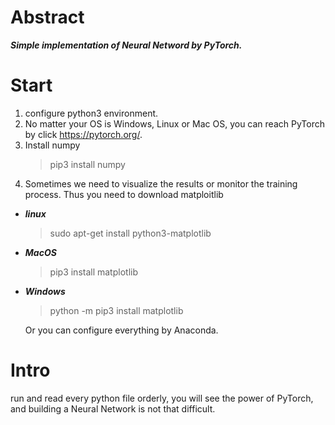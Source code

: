 # Abstract
***Simple implementation of Neural Netword by PyTorch.***

# Start
1. configure python3 environment.
2. No matter your OS is Windows, Linux or Mac OS, you can reach PyTorch by click https://pytorch.org/.  
3. Install numpy
   > pip3 install numpy
4. Sometimes we need to visualize the results or monitor the training process. Thus you need to download matploitlib

* ***linux***
  > sudo apt-get install python3-matplotlib
* ***MacOS***
  > pip3 install matplotlib
* ***Windows***
  > python -m pip3 install matplotlib

   Or you can configure everything by Anaconda.

# Intro
run and read every python file orderly, you will see the power of PyTorch, and building a Neural Network is not that difficult.